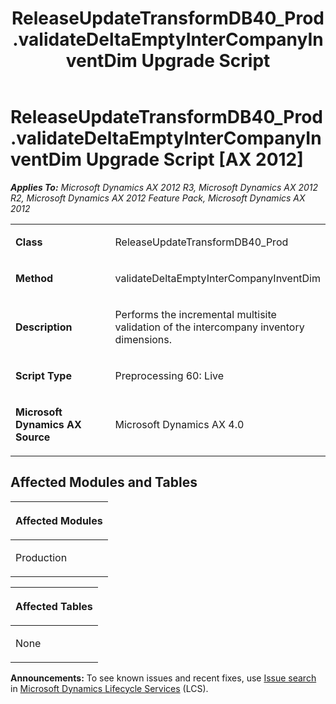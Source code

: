 ﻿---
title: ReleaseUpdateTransformDB40_Prod.validateDeltaEmptyInterCompanyInventDim Upgrade Script
TOCTitle: ReleaseUpdateTransformDB40_Prod.validateDeltaEmptyInterCompanyInventDim Upgrade Script
ms:assetid: a893a1b9-2209-7dbc-1f0d-dc024e4f7441
ms:mtpsurl: https://msdn.microsoft.com/en-us/library/JJ686395(v=AX.60)
ms:contentKeyID: 49710351
ms.date: 05/18/2015
mtps_version: v=AX.60
---

# ReleaseUpdateTransformDB40\_Prod.validateDeltaEmptyInterCompanyInventDim Upgrade Script [AX 2012]


_**Applies To:** Microsoft Dynamics AX 2012 R3, Microsoft Dynamics AX 2012 R2, Microsoft Dynamics AX 2012 Feature Pack, Microsoft Dynamics AX 2012_

<table>
<colgroup>
<col style="width: 50%" />
<col style="width: 50%" />
</colgroup>
<tbody>
<tr class="odd">
<td><p><strong>Class</strong></p></td>
<td><p>ReleaseUpdateTransformDB40_Prod</p></td>
</tr>
<tr class="even">
<td><p><strong>Method</strong></p></td>
<td><p>validateDeltaEmptyInterCompanyInventDim</p></td>
</tr>
<tr class="odd">
<td><p><strong>Description</strong></p></td>
<td><p>Performs the incremental multisite validation of the intercompany inventory dimensions.</p></td>
</tr>
<tr class="even">
<td><p><strong>Script Type</strong></p></td>
<td><p>Preprocessing 60: Live</p></td>
</tr>
<tr class="odd">
<td><p><strong>Microsoft Dynamics AX Source</strong></p></td>
<td><p>Microsoft Dynamics AX 4.0</p></td>
</tr>
</tbody>
</table>


## Affected Modules and Tables

<table>
<colgroup>
<col style="width: 100%" />
</colgroup>
<thead>
<tr class="header">
<th><p>Affected Modules</p></th>
</tr>
</thead>
<tbody>
<tr class="odd">
<td><p>Production</p></td>
</tr>
</tbody>
</table>


<table>
<colgroup>
<col style="width: 100%" />
</colgroup>
<thead>
<tr class="header">
<th><p>Affected Tables</p></th>
</tr>
</thead>
<tbody>
<tr class="odd">
<td><p>None</p></td>
</tr>
</tbody>
</table>

  
**Announcements:** To see known issues and recent fixes, use [Issue search](http://go.microsoft.com/fwlink/?linkid=389258) in [Microsoft Dynamics Lifecycle Services](http://go.microsoft.com/fwlink/?linkid=306505) (LCS).

